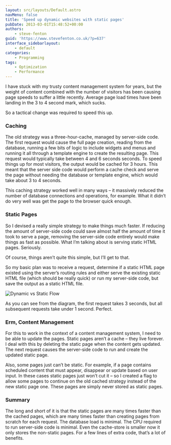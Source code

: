 ```yaml
---
layout: src/layouts/Default.astro
navMenu: false
title: 'Speed up dynamic websites with static pages'
pubDate: 2013-03-01T15:48:52+00:00
authors:
    - steve-fenton
guid: 'https://www.stevefenton.co.uk/?p=637'
interface_sidebarlayout:
    - default
categories:
    - Programming
tags:
    - Optimization
    - Performance
---
```


I have stuck with my trusty content management system for years, but the weight of content combined with the number of visitors has been causing page speeds to suffer a little recently. Average page load times have been landing in the 3 to 4 second mark, which sucks.

So a tactical change was required to speed this up.

### Caching

The old strategy was a three-hour-cache, managed by server-side code. The first request would cause the full page creation, reading from the database, running a few bits of logic to include widgets and menus and running it all through a template engine to create the resulting page. This request would typically take between 4 and 6 seconds seconds. To speed things up for most visitors, the output would be cached for 3 hours. This meant that the server side code would perform a cache check and serve the page without needing the database or template engine, which would take about 3 to 4 seconds.

This caching strategy worked well in many ways – it massively reduced the number of database connections and operations, for example. What it didn’t do very well was get the page to the browser quick enough.

### Static Pages

So I devised a really simple strategy to make things much faster. If reducing the amount of server-side code could save almost half the amount of time it took to serve a page, removing the server-side code entirely would make things as fast as possible. What I’m talking about is serving static HTML pages. Seriously.

Of course, things aren’t quite this simple, but I’ll get to that.

So my basic plan was to receive a request, determine if a static HTML page existed using the server’s routing rules and either serve the existing static HTML file (which should be really quick) or run my server-side code, but save the output as a static HTML file.

![Dynamic vs Static Flow](/img/2015/07/dynamic-vs-static.png)

As you can see from the diagram, the first request takes 3 seconds, but all subsequent requests take under 1 second. Perfect.

### Erm, Content Management

For this to work in the context of a content management system, I need to be able to update the pages. Static pages aren’t a cache – they live forever. I deal with this by deleting the static page when the content gets updated. The next request causes the server-side code to run and create the updated static page.

Also, some pages just can’t be static. For example, if a page contains scheduled content that must appear, disappear or update based on user input. In these cases static pages just won’t cut it – so I created a flag to allow some pages to continue on the old cached strategy instead of the new static page one. These pages are simply never stored as static pages.

### Summary

The long and short of it is that the static pages are many times faster than the cached pages, which are many times faster than creating pages from scratch for each request. The database load is minimal. The CPU required to run server-side code is minimal. Even the cache-store is smaller now it only stores the non-static pages. For a few lines of extra code, that’s a lot of benefits.